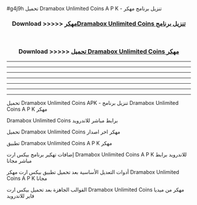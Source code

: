 #g4j9h تحميل Dramabox Unlimited Coins  A P K - تنزيل برنامج مهكر



<div align="center">
<h3>Download >>>>> <a href="https://runaway1.web.app/?sq=Dramabox Unlimited Coins ">مهكرDramabox Unlimited Coins  تنزيل برنامج</a></h3><br>

<h3>Download >>>>> <a href="https://runaway1.web.app/?sq=Dramabox Unlimited Coins ">تحميل Dramabox Unlimited Coins  مهكر</a></h3>
</div>


----------------------------------------------------------

----------------------------------------------------------

----------------------------------------------------------

----------------------------------------------------------

----------------------------------------------------------

----------------------------------------------------------

----------------------------------------------------------

تحميل Dramabox Unlimited Coins  APK - تنزيل برنامج Dramabox Unlimited Coins  A P K مهكر

Dramabox Unlimited Coins  برابط مباشر للاندرويد

تحميل Dramabox Unlimited Coins  مهكر اخر اصدار

تطبيق Dramabox Unlimited Coins  A P K مهكر

إضافات تهكير برنامج بيكس ارت Dramabox Unlimited Coins  A P K للاندرويد برابط مباشر مجانا

أدوات التعديل الأساسية بعد تحميل تطبيق بيكس ارت مهكر Dramabox Unlimited Coins  A P K مجانا

القوالب الجاهزة بعد تحميل بيكس ارت Dramabox Unlimited Coins  مهكر من ميديا فاير للاندرويد


